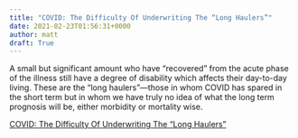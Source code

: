 ```yaml
---
title: "COVID: The Difficulty Of Underwriting The “Long Haulers”"
date: 2021-02-23T01:56:31+0000
author: matt
draft: True
---
```

A small but significant amount who have “recovered” from the acute phase of the illness still have a degree of disability which affects their day-to-day living. These are the “long haulers”—those in whom COVID has spared in the short term but in whom we have truly no idea of what the long term prognosis will be, either morbidity or mortality wise.

[ COVID: The Difficulty Of Underwriting The “Long Haulers” ]( https://brokerworldmag.com/covid-the-difficulty-of-underwriting-the-long-haulers/ )
